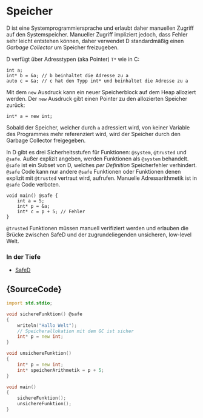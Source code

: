 # Speicher

D ist eine Systemprogrammiersprache und erlaubt daher manuellen Zugriff auf den Systemspeicher.
Manueller Zugriff impliziert jedoch, dass Fehler sehr leicht entstehen können, daher
verwendet D standardmäßig einen *Garbage Collector* um Speicher freizugeben.

D verfügt über Adresstypen (aka Pointer) `T*` wie in C:

    int a;
    int* b = &a; // b beinhaltet die Adresse zu a
    auto c = &a; // c hat den Typp int* und beinhaltet die Adresse zu a

Mit dem `new` Ausdruck kann ein neuer Speicherblock auf dem Heap alloziert
werden. Der `new` Ausdruck gibt einen Pointer zu den allozierten Speicher zurück:

    int* a = new int;

Sobald der Speicher, welcher durch `a` adressiert wird, von keiner Variable des Programmes mehr referenziert wird,
wird der Speicher durch den Garbage Collector freigegeben.

In D gibt es drei Sicherheitsstufen für Funktionen: `@system`, `@trusted` und `@safe`.
Außer explizit angeben, werden Funktionen als `@system` behandelt.
`@safe` ist ein Subset von D, welches _per Definition_ Speicherfehler verhindert.
`@safe` Code kann nur andere `@safe` Funktionen oder Funktionen denen explizit
mit `@trusted` vertraut wird, aufrufen. Manuelle Adressarithmetik ist in `@safe`
Code verboten.

    void main() @safe {
        int a = 5;
        int* p = &a;
        int* c = p + 5; // Fehler
    }

`@trusted` Funktionen müssen manuell verifiziert werden und erlauben die Brücke
zwischen SafeD und der zugrundeliegenden unsicheren, low-level Welt.

### In der Tiefe

* [SafeD](https://dlang.org/safed.html)

## {SourceCode}

```d
import std.stdio;

void sichereFunktion() @safe
{
    writeln("Hallo Welt");
    // Speicherallokation mit dem GC ist sicher
    int* p = new int;
}

void unsichereFunktion()
{
    int* p = new int;
    int* speicherArithmetik = p + 5;
}

void main()
{
    sichereFunktion();
    unsichereFunktion();
}
```
